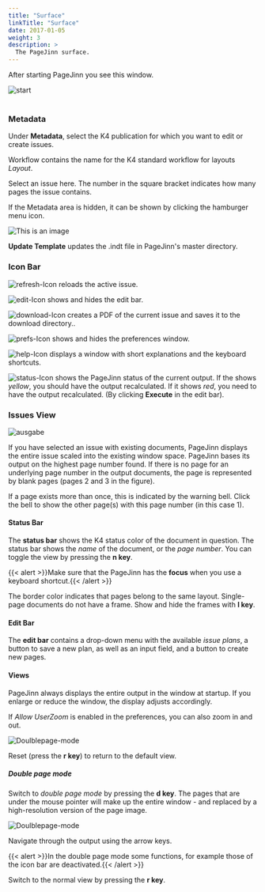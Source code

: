 ```yaml
---
title: "Surface"
linkTitle: "Surface"
date: 2017-01-05
weight: 3
description: >
  The PageJinn surface.
---
```

After starting PageJinn you see this window.


![start](/images/start.png)
</br></br>

### Metadata
Under **Metadata**, select the K4 publication for which you want to edit or create issues.

Workflow contains the name for the K4 standard workflow for layouts *Layout*. 

Select an issue here. The number in the square bracket indicates how many pages the issue contains.

If the Metadata area is hidden, it can be shown by clicking the hamburger menu icon.

![This is an image](/images/auswahl.png)


**Update Template** updates the .indt file in PageJinn's master directory.

### Icon Bar

![refresh-Icon](/images/refresh-icon.png) reloads the active issue.

![edit-Icon](/images/edit-icon.png) shows and hides the edit bar.

![download-Icon](/images/download-icon.png) creates a PDF of the current issue and saves it to the download directory..

![prefs-Icon](/images/prefs-icon.png) shows and hides the preferences window.

![help-Icon](/images/help-icon.png) displays a window with short explanations and the keyboard shortcuts.

![status-Icon](/images/status-icon.png) shows the PageJinn status of the current output. If the shows *yellow*, you should have the output recalculated. If it shows *red*, you need to have the output recalculated. (By clicking **Execute** in the edit bar).


### Issues View

![ausgabe](/images/ausgabe.png) 

If you have selected an issue with existing documents, PageJinn displays the entire issue scaled into the existing window space. PageJinn bases its output on the highest page number found. If there is no page for an underlying page number in the output documents, the page is represented by blank pages (pages 2 and 3 in the figure).

If a page exists more than once, this is indicated by the warning bell. Click the bell to show the other page(s) with this page number (in this case 1).

#### Status Bar
The **status bar** shows the K4 status color of the document in question. The status bar shows the *name* of the document, or the *page number*. You can toggle the view by pressing the **n key**.

{{< alert >}}Make sure that the PageJinn has the **focus** when you use a keyboard shortcut.{{< /alert >}}

The border color indicates that pages belong to the same layout. Single-page documents do not have a frame. Show and hide the frames with **l key**.


#### Edit Bar
The **edit bar** contains a drop-down menu with the available *issue plans*, a button to save a new plan, as well as an input field, and a button to create new pages.

#### Views
PageJinn always displays the entire output in the window at startup. If you enlarge or reduce the window, the display adjusts accordingly.

If *Allow UserZoom* is enabled in the preferences, you can also zoom in and out.

![Doulblepage-mode](/images/zoom.png) 


Reset (press the **r key**) to return to the default view.


##### Double page mode
Switch to *double page mode* by pressing the **d key**.
The pages that are under the mouse pointer will make up the entire window - and replaced by a high-resolution version of the page image.

![Doulblepage-mode](/images/Doulblepage-mode.png) 




Navigate through the output using the arrow keys.

{{< alert >}}In the double page mode some functions, for example those of the icon bar are deactivated.{{< /alert >}}

Switch to the normal view by pressing the **r key**.




